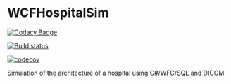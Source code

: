 # WCFHospitalSim

[![Codacy Badge](https://api.codacy.com/project/badge/Grade/96e47afda4944c738a119f6e1cc1edc2)](https://app.codacy.com/app/jose.esteves.mail/WCFHospitalSim?utm_source=github.com&utm_medium=referral&utm_content=JGEsteves89/WCFHospitalSim&utm_campaign=badger)

[![Build status](https://ci.appveyor.com/api/projects/status/g7524f16gn4flre7?svg=true)](https://ci.appveyor.com/project/ricardofilipefreitas/wcfhospitalsim)

[![codecov](https://codecov.io/gh/RTOperators/WCFHospitalSim/branch/master/graph/badge.svg)](https://codecov.io/gh/RTOperators/WCFHospitalSim)


Simulation of the architecture of a hospital using C#/WFC/SQL and DICOM

